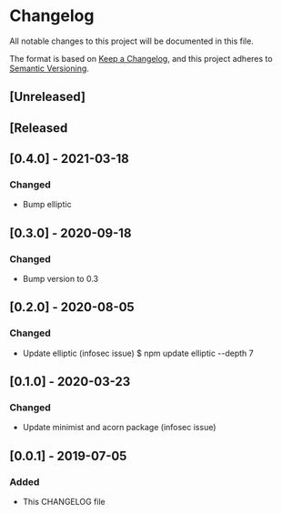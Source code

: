 # Changelog
All notable changes to this project will be documented in this file.

The format is based on [Keep a Changelog](https://keepachangelog.com/en/1.0.0/),
and this project adheres to [Semantic Versioning](https://semver.org/spec/v2.0.0.html).

## [Unreleased]

## [Released

## [0.4.0] - 2021-03-18
### Changed
- Bump elliptic 

## [0.3.0] - 2020-09-18
### Changed
- Bump version to 0.3

## [0.2.0] - 2020-08-05
### Changed
- Update elliptic (infosec issue) $ npm update elliptic --depth 7

## [0.1.0] - 2020-03-23
### Changed
- Update minimist and acorn package (infosec issue)

## [0.0.1] - 2019-07-05
### Added
- This CHANGELOG file 
